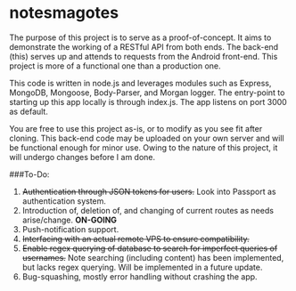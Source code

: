 # notesmagotes

The purpose of this project is to serve as a proof-of-concept.  It aims to demonstrate the working of a RESTful API from both ends.  The back-end (this) serves up and attends to requests from the Android front-end.  This project is more of a functional one than a production one.

This code is written in node.js and leverages modules such as Express, MongoDB, Mongoose, Body-Parser, and Morgan logger.  The entry-point to starting up this app locally is through index.js.  The app listens on port 3000 as default.

You are free to use this project as-is, or to modify as you see fit after cloning.  This back-end code may be uploaded on your own server and will be functional enough for minor use.  Owing to the nature of this project, it will undergo changes before I am done.

###To-Do:

1. ~~Authentication through JSON tokens for users.~~ Look into Passport as authentication system.
2. Introduction of, deletion of, and changing of current routes as needs arise/change. **ON-GOING**
3. Push-notification support.
4. ~~Interfacing with an actual remote VPS to ensure compatibility.~~
5. ~~Enable regex querying of database to search for imperfect queries of usernames.~~ Note searching (including content) has been implemented, but lacks regex querying.  Will be implemented in a future update.
6. Bug-squashing, mostly error handling without crashing the app.